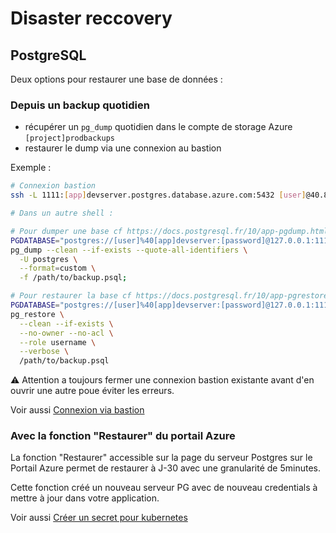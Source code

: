 # Disaster reccovery

## PostgreSQL

Deux options pour restaurer une base de données :

### Depuis un backup quotidien

- récupérer un `pg_dump` quotidien dans le compte de storage Azure `[project]prodbackups`
- restaurer le dump via une connexion au bastion

Exemple :

```bash
# Connexion bastion
ssh -L 1111:[app]devserver.postgres.database.azure.com:5432 [user]@40.89.139.58

# Dans un autre shell :

# Pour dumper une base cf https://docs.postgresql.fr/10/app-pgdump.html
PGDATABASE="postgres://[user]%40[app]devserver:[password]@127.0.0.1:1111/[DBNAME_SOURCE]?sslmode=require"
pg_dump --clean --if-exists --quote-all-identifiers \
  -U postgres \
  --format=custom \
  -f /path/to/backup.psql;

# Pour restaurer la base cf https://docs.postgresql.fr/10/app-pgrestore.html
PGDATABASE="postgres://[user]%40[app]devserver:[password]@127.0.0.1:1111/[DBNAME_DESTINATION]?sslmode=require"
pg_restore \
  --clean --if-exists \
  --no-owner --no-acl \
  --role username \
  --verbose \
  /path/to/backup.psql
```

:warning: Attention a toujours fermer une connexion bastion existante avant d'en ouvrir une autre poue éviter les erreurs.

Voir aussi [Connexion via bastion](/docs/faq#accès-aux-serveurs-pg-de-dev)

### Avec la fonction "Restaurer" du portail Azure

La fonction "Restaurer" accessible sur la page du serveur Postgres sur le Portail Azure permet de restaurer à J-30 avec une granularité de 5minutes.

Cette fonction créé un nouveau serveur PG avec de nouveau credentials à mettre à jour dans votre application.

Voir aussi [Créer un secret pour kubernetes](/docs/kubernetes#sceller-un-secret-dans-kubernetes)
